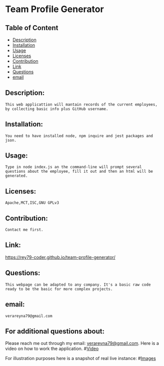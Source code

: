 
# Team Profile Generator


## Table of Content

- [Description](#Description)
- [Installation](#Installation)
- [Usage](#Usage)
- [Licenses](#Licenses)
- [Contribution](#Contribution)
- [Link](#Link)
- [Questions](#Questions)
- [email](#email)

## Description:
    This web applicattion will mantain records of the current employees, by collecting basic info plus GitHub username. 
## Installation:
    You need to have installed node, npm inquire and jest packages and json.
## Usage:
    Type in node index.js an the command-line will prompt several questions about the employee, fill it out and then an html will be generated.
## Licenses:
    Apache,MCT,ISC,GNU GPLv3
## Contribution:
    Contact me first.
## Link:
https://rey79-coder.github.io/team-profile-generator/
## Questions:
    This webpage can be adapted to any company. It's a basic raw code ready to be the basic for more complex projects.
## email:
    verareyna79@gmail.com

## For additional questions about:
   Please reach me out through my email: verareyna79@gmail.com.
   Here is a video on how to work the application.
#[Video](https://youtu.be/FTzdxcujSNk)

For illustration purposes here is a snapshot of real live instance:
#[Images](https://raw.githubusercontent.com/Rey79-coder/team-profile-generator/main/assets/img/sample.png)

